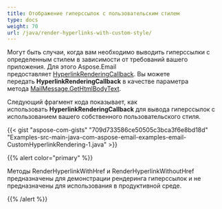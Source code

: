 ```yaml
---
title: Отображение гиперссылок с пользовательским стилем
type: docs
weight: 70
url: /java/render-hyperlinks-with-custom-style/
---
```


Могут быть случаи, когда вам необходимо выводить гиперссылки с определенным стилем в зависимости от требований вашего приложения. Для этого Aspose.Email предоставляет [HyperlinkRenderingCallback](https://reference.aspose.com/email/java/com.aspose.email/hyperlinkrenderingcallback/). Вы можете передать **HyperlinkRenderingCallback** в качестве параметра метода [MailMessage.GetHtmlBodyText](https://reference.aspose.com/email/java/com.aspose.email/mailmessage/#getHtmlBodyText--).

Следующий фрагмент кода показывает, как использовать **HyperlinkRenderingCallback** для вывода гиперссылок с использованием вашего собственного пользовательского стиля.

{{< gist "aspose-com-gists" "709d733586ce50505c3bca3f6e8bd18d" "Examples-src-main-java-com-aspose-email-examples-email-CustomHyperlinkRendering-1.java" >}}

{{% alert color="primary" %}}

Методы RenderHyperlinkWithHref и RenderHyperlinkWithoutHref предназначены для демонстрации рендеринга гиперссылок и не предназначены для использования в продуктивной среде.

{{% /alert %}}


